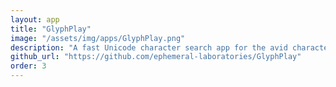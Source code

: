 ```yaml
---
layout: app
title: "GlyphPlay"
image: "/assets/img/apps/GlyphPlay.png"
description: "A fast Unicode character search app for the avid character hunter"
github_url: "https://github.com/ephemeral-laboratories/GlyphPlay"
order: 3
---
```

